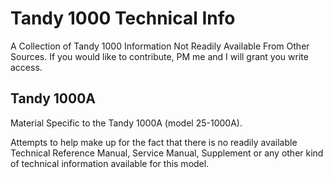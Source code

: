 Tandy 1000 Technical Info
=========================

A Collection of Tandy 1000 Information Not Readily Available From Other Sources.
If you would like to contribute, PM me and I will grant you write access.

Tandy 1000A
-----------

Material Specific to the Tandy 1000A (model 25-1000A). 

Attempts to help make up for the fact that there is no readily available 
Technical Reference Manual, Service Manual, Supplement or any other kind of 
technical information available for this model.
